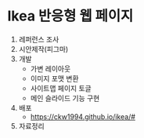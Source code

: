 
#  Ikea 반응형 웹 페이지 
1. 레퍼런스 조사
2. 시안제작(피그마)
3. 개발 
    - 가변 레이아웃
    - 이미지 포맷 변환
    - 사이트맵 페이지 토글
    - 메인 슬라이드 기능 구현
4. 배포
    - https://ckw1994.github.io/ikea/#
6. 자료정리    
